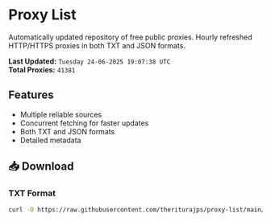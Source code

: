 # Proxy List

Automatically updated repository of free public proxies. Hourly refreshed HTTP/HTTPS proxies in both TXT and JSON formats.

**Last Updated:** `Tuesday 24-06-2025 19:07:38 UTC`  
**Total Proxies:** `41381`

## Features
- Multiple reliable sources
- Concurrent fetching for faster updates
- Both TXT and JSON formats
- Detailed metadata

## 📥 Download

### TXT Format
```bash
curl -O https://raw.githubusercontent.com/theriturajps/proxy-list/main/proxies.txt